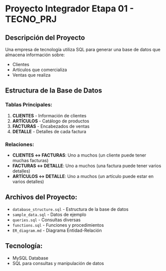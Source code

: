 # Proyecto Integrador Etapa 01 - TECNO_PRJ

## Descripción del Proyecto
Una empresa de tecnología utiliza SQL para generar una base de datos que almacena información sobre:
- Clientes
- Artículos que comercializa
- Ventas que realiza

## Estructura de la Base de Datos

### Tablas Principales:
1. **CLIENTES** - Información de clientes
2. **ARTÍCULOS** - Catálogo de productos
3. **FACTURAS** - Encabezados de ventas
4. **DETALLE** - Detalles de cada factura

### Relaciones:
- **CLIENTES ↔ FACTURAS**: Uno a muchos (un cliente puede tener muchas facturas)
- **FACTURAS ↔ DETALLE**: Uno a muchos (una factura puede tener varios detalles)
- **ARTÍCULOS ↔ DETALLE**: Uno a muchos (un artículo puede estar en varios detalles)

## Archivos del Proyecto:
- `database_structure.sql` - Estructura de la base de datos
- `sample_data.sql` - Datos de ejemplo
- `queries.sql` - Consultas diversas
- `functions.sql` - Funciones y procedimientos
- `ER_diagram.md` - Diagrama Entidad-Relación

## Tecnología:
- MySQL Database
- SQL para consultas y manipulación de datos

